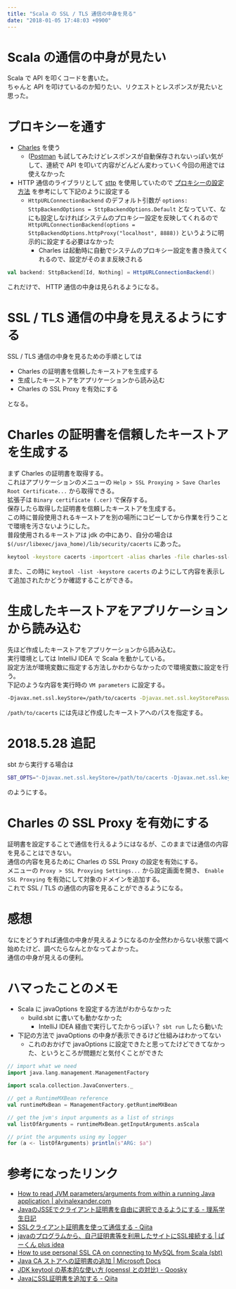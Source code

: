 ```yaml
---
title: "Scala の SSL / TLS 通信の中身を見る"
date: "2018-01-05 17:48:03 +0900"
---
```


# Scala の通信の中身が見たい

Scala で API を叩くコードを書いた。  
ちゃんと API を叩けているのか知りたい、リクエストとレスポンスが見たいと思った。

# プロキシーを通す

- [Charles](https://www.charlesproxy.com/) を使う
    - ([Postman](https://www.getpostman.com/) も試してみたけどレスポンスが自動保存されないっぽい気がして、連続で API を叩いて内容がどんどん変わっていく今回の用途では使えなかった
- HTTP 通信のライブラリとして [sttp](https://github.com/softwaremill/sttp) を使用していたので [プロキシーの設定方法](http://sttp.readthedocs.io/en/latest/conf/proxy.html) を参考にして下記のように設定する
    - `HttpURLConnectionBackend` のデフォルト引数が `options: SttpBackendOptions = SttpBackendOptions.Default` となっていて、なにも設定しなければシステムのプロキシー設定を反映してくれるので `HttpURLConnectionBackend(options = SttpBackendOptions.httpProxy("localhost", 8888))` というように明示的に設定する必要はなかった
        - Charles は起動時に自動でシステムのプロキシー設定を書き換えてくれるので、設定がそのまま反映される

```scala
val backend: SttpBackend[Id, Nothing] = HttpURLConnectionBackend()
```

これだけで、 HTTP 通信の中身は見られるようになる。

# SSL / TLS 通信の中身を見えるようにする

SSL / TLS 通信の中身を見るための手順としては

- Charles の証明書を信頼したキーストアを生成する
- 生成したキーストアをアプリケーションから読み込む
- Charles の SSL Proxy を有効にする

となる。

# Charles の証明書を信頼したキーストアを生成する

まず Charles の証明書を取得する。  
これはアプリケーションのメニューの `Help > SSL Proxying > Save Charles Root Certificate...` から取得できる。  
拡張子は `Binary certificate (.cer)` で保存する。  
保存したら取得した証明書を信頼したキーストアを生成する。  
この時に普段使用されるキーストアを別の場所にコピーしてから作業を行うことで環境を汚さないようにした。  
普段使用されるキーストアは jdk の中にあり、自分の場合は `$(/usr/libexec/java_home)/lib/security/cacerts` にあった。

```bash
keytool -keystore cacerts -importcert -alias charles -file charles-ssl-proxying-certificate.cer
```

また、この時に `keytool -list -keystore cacerts` のようにして内容を表示して追加されたかどうか確認することができる。

# 生成したキーストアをアプリケーションから読み込む

先ほど作成したキーストアをアプリケーションから読み込む。  
実行環境としては IntelliJ IDEA で Scala を動かしている。  
設定方法が環境変数に指定する方法しかわからなかったので環境変数に設定を行う。  
下記のような内容を実行時の `VM parameters` に設定する。

```bash
-Djavax.net.ssl.keyStore=/path/to/cacerts -Djavax.net.ssl.keyStorePassword=changeit -Djavax.net.ssl.trustStore=/path/to/cacerts -Djavax.net.ssl.trustStorePassword=changeit
```

`/path/to/cacerts` には先ほど作成したキーストアへのパスを指定する。

# 2018.5.28 追記

sbt から実行する場合は

```bash
SBT_OPTS="-Djavax.net.ssl.keyStore=/path/to/cacerts -Djavax.net.ssl.keyStorePassword=changeit -Djavax.net.ssl.trustStore=/path/to/cacerts -Djavax.net.ssl.trustStorePassword=changeit" sbt run
```

のようにする。

# Charles の SSL Proxy を有効にする

証明書を設定することで通信を行えるようにはなるが、このままでは通信の内容を見ることはできない。  
通信の内容を見るために Charles の SSL Proxy の設定を有効にする。  
メニューの `Proxy > SSL Proxying Settings...` から設定画面を開き、 `Enable SSL Proxying` を有効にして対象のドメインを追加する。  
これで SSL / TLS の通信の内容を見ることができるようになる。

# 感想

なにをどうすれば通信の中身が見えるようになるのか全然わからない状態で調べ始めたけど、調べたらなんとかなってよかった。  
通信の中身が見えるの便利。

# ハマったことのメモ

- Scala に javaOptions を設定する方法がわからなかった
    - build.sbt に書いても動かなかった
        - IntelliJ IDEA 経由で実行してたからっぽい？ `sbt run` したら動いた
- 下記の方法で javaOptions の中身が表示できるけど仕組みはわかってない
    - これのおかげで javaOptions に設定できたと思ってたけどできてなかった、というところが問題だと気付くことができた

```scala
// import what we need
import java.lang.management.ManagementFactory

import scala.collection.JavaConverters._

// get a RuntimeMXBean reference
val runtimeMxBean = ManagementFactory.getRuntimeMXBean

// get the jvm's input arguments as a list of strings
val listOfArguments = runtimeMxBean.getInputArguments.asScala

// print the arguments using my logger
for (a <- listOfArguments) println(s"ARG: $a")
```

# 参考になったリンク

- [How to read JVM parameters/arguments from within a running Java application | alvinalexander.com](https://alvinalexander.com/java/how-see-jvm-parameters-arguments-from-running-java-application)
- [JavaのJSSEでクライアント証明書を自由に選択できるようにする - 理系学生日記](http://kiririmode.hatenablog.jp/entry/20160611/1465570800)
- [SSLクライアント証明書を使って通信する - Qiita](https://qiita.com/kompiro/items/25b2e01c2e9aaab7f67d)
- [javaのプログラムから、自己証明書等を利用したサイトにSSL接続する | ぱーくん plus idea](http://web.plus-idea.net/2012/10/java-ssl-keystore/)
- [How to use personal SSL CA on connecting to MySQL from Scala (sbt)](https://gist.github.com/tomykaira/6862475)
- [Java CA ストアへの証明書の追加 | Microsoft Docs](https://docs.microsoft.com/ja-jp/azure/java-add-certificate-ca-store)
- [JDK keytool の基本的な使い方 (openssl との対比) - Qoosky](https://www.qoosky.io/techs/9db75cec15)
- [JavaにSSL証明書を追加する - Qiita](https://qiita.com/nenokido2000/items/b36b6e5f0854d7d63ba6)

